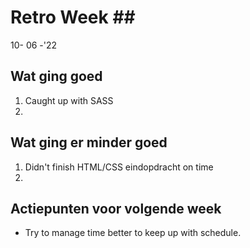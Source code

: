 # Retro Week \##
 10- 06 -'22
## Wat ging goed
1. Caught up with SASS
2. 

## Wat ging er minder goed
1. Didn't finish HTML/CSS eindopdracht on time
2. 
## Actiepunten voor volgende week
* Try to manage time better to keep up with schedule.

